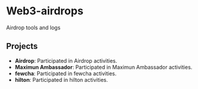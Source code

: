 # Web3-airdrops
Airdrop tools and logs

## Projects
- **Airdrop**: Participated in Airdrop activities.
- **Maximun Ambassador**: Participated in Maximun Ambassador activities.
- **fewcha**: Participated in fewcha activities.
- **hilton**: Participated in hilton activities.
